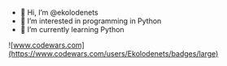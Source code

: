 - 👋 Hi, I’m @ekolodenets
- 👀 I’m interested in programming in Python
- 🌱 I’m currently learning Python

 ![www.codewars.com](https://www.codewars.com/users/Ekolodenets/badges/large)

<!---
ekolodenets/ekolodenets is a ✨ special ✨ repository because its `README.md` (this file) appears on your GitHub profile.
You can click the Preview link to take a look at your changes.
--->
